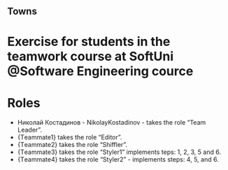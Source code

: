 ## Towns
# Exercise for students in the teamwork course at SoftUni @Software Engineering cource

# Roles
  - Николай Костадинов - NikolayKostadinov - takes the role “Team Leader”. 
  - {Тeammate1} takes the role “Editor”.
  - {Тeammate2} takes the role “Shiffler”.
  - {Тeammate3} takes the role “Styler1” implements teps: 1, 2, 3, 5 and 6.
  - {Тeammate4} takes the role “Styler2” - implements steps: 4, 5, and 6.
